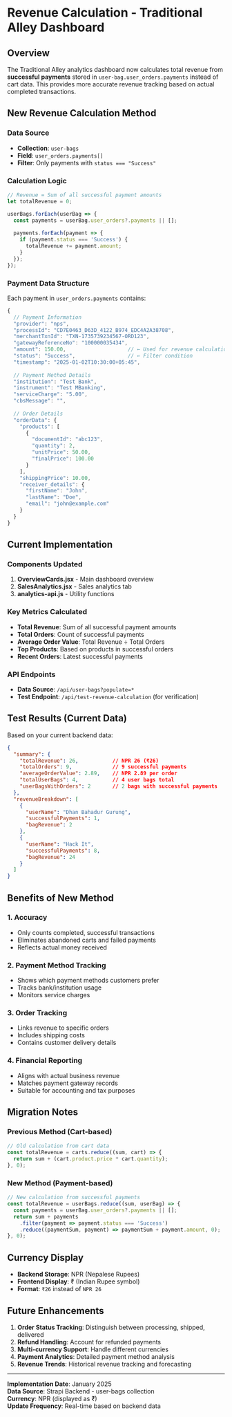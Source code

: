 # Revenue Calculation - Traditional Alley Dashboard

## Overview
The Traditional Alley analytics dashboard now calculates total revenue from **successful payments** stored in `user-bag.user_orders.payments` instead of cart data. This provides more accurate revenue tracking based on actual completed transactions.

## New Revenue Calculation Method

### Data Source
- **Collection**: `user-bags` 
- **Field**: `user_orders.payments[]`
- **Filter**: Only payments with `status === "Success"`

### Calculation Logic
```javascript
// Revenue = Sum of all successful payment amounts
let totalRevenue = 0;

userBags.forEach(userBag => {
  const payments = userBag.user_orders?.payments || [];
  
  payments.forEach(payment => {
    if (payment.status === 'Success') {
      totalRevenue += payment.amount;
    }
  });
});
```

### Payment Data Structure
Each payment in `user_orders.payments` contains:
```javascript
{
  // Payment Information
  "provider": "nps",
  "processId": "CD7E0463_D63D_4122_B974_EDC4A2A38708",
  "merchantTxnId": "TXN-1735739234567-ORD123",
  "gatewayReferenceNo": "100000035434",
  "amount": 150.00,                    // ← Used for revenue calculation
  "status": "Success",                 // ← Filter condition
  "timestamp": "2025-01-02T10:30:00+05:45",
  
  // Payment Method Details
  "institution": "Test Bank",
  "instrument": "Test MBanking",
  "serviceCharge": "5.00",
  "cbsMessage": "",
  
  // Order Details
  "orderData": {
    "products": [
      {
        "documentId": "abc123",
        "quantity": 2,
        "unitPrice": 50.00,
        "finalPrice": 100.00
      }
    ],
    "shippingPrice": 10.00,
    "receiver_details": {
      "firstName": "John",
      "lastName": "Doe",
      "email": "john@example.com"
    }
  }
}
```

## Current Implementation

### Components Updated
1. **OverviewCards.jsx** - Main dashboard overview
2. **SalesAnalytics.jsx** - Sales analytics tab
3. **analytics-api.js** - Utility functions

### Key Metrics Calculated
- **Total Revenue**: Sum of all successful payment amounts
- **Total Orders**: Count of successful payments
- **Average Order Value**: Total Revenue ÷ Total Orders
- **Top Products**: Based on products in successful orders
- **Recent Orders**: Latest successful payments

### API Endpoints
- **Data Source**: `/api/user-bags?populate=*`
- **Test Endpoint**: `/api/test-revenue-calculation` (for verification)

## Test Results (Current Data)

Based on your current backend data:
```json
{
  "summary": {
    "totalRevenue": 26,           // NPR 26 (₹26)
    "totalOrders": 9,             // 9 successful payments
    "averageOrderValue": 2.89,    // NPR 2.89 per order
    "totalUserBags": 4,           // 4 user bags total
    "userBagsWithOrders": 2       // 2 bags with successful payments
  },
  "revenueBreakdown": [
    {
      "userName": "Dhan Bahadur Gurung",
      "successfulPayments": 1,
      "bagRevenue": 2
    },
    {
      "userName": "Hack It", 
      "successfulPayments": 8,
      "bagRevenue": 24
    }
  ]
}
```

## Benefits of New Method

### 1. **Accuracy**
- Only counts completed, successful transactions
- Eliminates abandoned carts and failed payments
- Reflects actual money received

### 2. **Payment Method Tracking**
- Shows which payment methods customers prefer
- Tracks bank/institution usage
- Monitors service charges

### 3. **Order Tracking**
- Links revenue to specific orders
- Includes shipping costs
- Contains customer delivery details

### 4. **Financial Reporting**
- Aligns with actual business revenue
- Matches payment gateway records
- Suitable for accounting and tax purposes

## Migration Notes

### Previous Method (Cart-based)
```javascript
// Old calculation from cart data
const totalRevenue = carts.reduce((sum, cart) => {
  return sum + (cart.product.price * cart.quantity);
}, 0);
```

### New Method (Payment-based)
```javascript
// New calculation from successful payments
const totalRevenue = userBags.reduce((sum, userBag) => {
  const payments = userBag.user_orders?.payments || [];
  return sum + payments
    .filter(payment => payment.status === 'Success')
    .reduce((paymentSum, payment) => paymentSum + payment.amount, 0);
}, 0);
```

## Currency Display
- **Backend Storage**: NPR (Nepalese Rupees)
- **Frontend Display**: ₹ (Indian Rupee symbol)
- **Format**: `₹26` instead of `NPR 26`

## Future Enhancements

1. **Order Status Tracking**: Distinguish between processing, shipped, delivered
2. **Refund Handling**: Account for refunded payments
3. **Multi-currency Support**: Handle different currencies
4. **Payment Analytics**: Detailed payment method analysis
5. **Revenue Trends**: Historical revenue tracking and forecasting

---

**Implementation Date**: January 2025  
**Data Source**: Strapi Backend - user-bags collection  
**Currency**: NPR (displayed as ₹)  
**Update Frequency**: Real-time based on backend data 